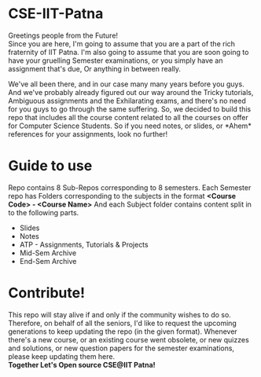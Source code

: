 # CSE-IIT-Patna

Greetings people from the Future! <br>
Since you are here, I'm going to assume that you are a part of the rich fraternity of IIT Patna. I'm also going to assume that you are soon going to have your gruelling Semester examinations, or you simply have an assignment that's due, Or anything in between really.

We've all been there, and in our case many many years before you guys. And we've probably already figured out our way around the Tricky tutorials, Ambiguous assignments and the Exhilarating exams, and there's no need for you guys to go through the same suffering. So, we decided to build this repo that includes all the course content related to all the courses on offer for Computer Science Students. So if you need notes, or slides, or \*Ahem\* references for your assignments, look no further! 

# Guide to use
Repo contains 8 Sub-Repos corresponding to 8 semesters. Each Semester repo has Folders corresponding to the subjects in the format **\<Course Code\> - \<Course Name\>**
And each Subject folder contains content split in to the following parts.
 - Slides
 - Notes
 - ATP - Assignments, Tutorials & Projects
 - Mid-Sem Archive
 - End-Sem Archive

# Contribute!
This repo will stay alive if and only if the community wishes to do so. Therefore, on behalf of all the seniors, I'd like to request the upcoming generations to keep updating the repo (in the given format). Whenever there's a new course, or an existing course went obsolete, or new quizzes and solutions, or new question papers for the semester examinations, please keep updating them here. <br>
**Together Let's Open source CSE@IIT Patna!**
